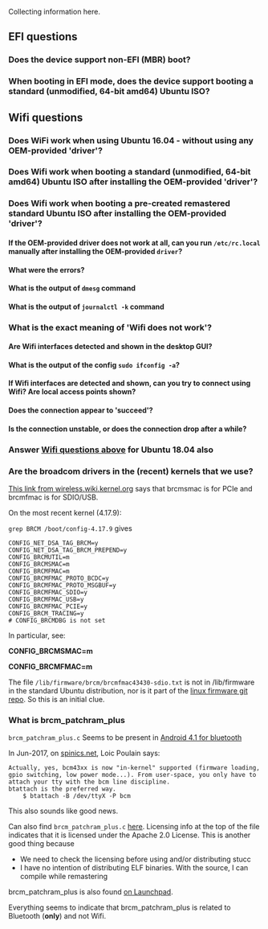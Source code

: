 Collecting information here.

## EFI questions
### Does the device support non-EFI (MBR) boot?

### When booting in EFI mode, does the device support booting a **standard** (unmodified, 64-bit amd64)  Ubuntu ISO?

## Wifi questions
### Does WiFi work when using Ubuntu 16.04 - without using any OEM-provided 'driver'?

### Does Wifi work when booting a **standard** (unmodified, 64-bit amd64) Ubuntu ISO after installing the OEM-provided 'driver'?

### Does Wifi work when booting a **pre-created remastered standard** Ubuntu ISO after installing the OEM-provided 'driver'?

#### If the OEM-provided driver does not work at all, can you run ```/etc/rc.local``` manually after installing the OEM-provided ```driver```?
#### What were the errors?
#### What is the output of ```dmesg``` command
#### What is the output of ```journalctl -k``` command

### What is the exact meaning of 'Wifi does not work'?
#### Are Wifi interfaces detected and shown in the desktop GUI?
#### What is the output of the config ```sudo ifconfig -a```?
#### If Wifi interfaces are detected and shown, can you try to connect using Wifi? Are local access points shown?
#### Does the connection appear to 'succeed'?
#### Is the connection unstable, or does the connection drop after a while?

### Answer [Wifi questions above](/docs/initial_analysis.md#wifi-questions) for Ubuntu 18.04 also

### Are the broadcom drivers in the (recent) kernels that we use?
[This link from wireless.wiki.kernel.org](https://wireless.wiki.kernel.org/en/users/drivers/brcm80211) says that brcmsmac is for PCIe and brcmfmac is for SDIO/USB.

On the most recent kernel (4.17.9):

```grep BRCM /boot/config-4.17.9```
gives
```
CONFIG_NET_DSA_TAG_BRCM=y
CONFIG_NET_DSA_TAG_BRCM_PREPEND=y
CONFIG_BRCMUTIL=m
CONFIG_BRCMSMAC=m
CONFIG_BRCMFMAC=m
CONFIG_BRCMFMAC_PROTO_BCDC=y
CONFIG_BRCMFMAC_PROTO_MSGBUF=y
CONFIG_BRCMFMAC_SDIO=y
CONFIG_BRCMFMAC_USB=y
CONFIG_BRCMFMAC_PCIE=y
CONFIG_BRCM_TRACING=y
# CONFIG_BRCMDBG is not set
```

In particular, see:

**CONFIG_BRCMSMAC=m**

**CONFIG_BRCMFMAC=m**


The file ```/lib/firmware/brcm/brcmfmac43430-sdio.txt``` is not in /lib/firmware in the standard Ubuntu distribution, nor is it part of the [linux firmware git repo](https://git.kernel.org/pub/scm/linux/kernel/git/firmware/linux-firmware.git). So this is an initial clue.

### What is brcm_patchram_plus
```brcm_patchram_plus.c``` Seems to be present in [Android 4.1 for bluetooth](https://android.googlesource.com/platform/system/bluetooth/+/android-cts-4.1_r4/brcm_patchram_plus/)

In Jun-2017, on [spinics.net](https://www.spinics.net/lists/linux-bluetooth/msg70830.html), Loic Poulain says:
```
Actually, yes, bcm43xx is now "in-kernel" supported (firmware loading, gpio switching, low power mode...). From user-space, you only have to attach your tty with the bcm line discipline.
btattach is the preferred way.
    $ btattach -B /dev/ttyX -P bcm
```
This also sounds like good news.

Can also find ```brcm_patchram_plus.c``` [here](https://github.com/beidl/brcm-patchram-plus/blob/master/brcm_patchram_plus.c). Licensing info at the top of the file indicates that it is licensed under the Apache 2.0 License. This is another good thing because
- We need to check the licensing before using and/or distributing stucc
- I have no intention of distributing ELF binaries. With the source, I can compile while remastering

brcm_patchram_plus is also found [on Launchpad](https://launchpad.net/ubuntu/+source/brcm-patchram-plus/0.1.1).

Everything seems to indicate that brcm_patchram_plus is related to Bluetooth (**only**) and not Wifi.


